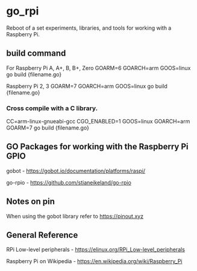 # go_rpi
Reboot of a set experiments, libraries, and tools for working with a Raspberry Pi. 

## build command

For Raspberry Pi A, A+, B, B+, Zero
GOARM=6 GOARCH=arm GOOS=linux go build {filename.go}

Raspberry Pi 2, 3
GOARM=7 GOARCH=arm GOOS=linux go build {filename.go}

### Cross compile with a C library.

CC=arm-linux-gnueabi-gcc CGO_ENABLED=1 GOOS=linux GOARCH=arm GOARM=7 go build {filename.go}

## GO Packages for working with the Raspberry Pi GPIO

gobot - https://gobot.io/documentation/platforms/raspi/

go-rpio - https://github.com/stianeikeland/go-rpio

## Notes on pin

When using the gobot library refer to https://pinout.xyz

## General Reference

RPi Low-level peripherals - https://elinux.org/RPi_Low-level_peripherals

Raspberry Pi on Wikipedia - https://en.wikipedia.org/wiki/Raspberry_Pi

